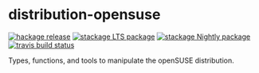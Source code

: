 distribution-opensuse
=====================

[![hackage release](https://img.shields.io/hackage/v/distribution-opensuse.svg?label=hackage)](http://hackage.haskell.org/package/distribution-opensuse)
[![stackage LTS package](http://stackage.org/package/distribution-opensuse/badge/lts)](http://stackage.org/lts/package/distribution-opensuse)
[![stackage Nightly package](http://stackage.org/package/distribution-opensuse/badge/nightly)](http://stackage.org/nightly/package/distribution-opensuse)
[![travis build status](https://img.shields.io/travis/peti/distribution-opensuse/master.svg?label=travis+build)](https://travis-ci.org/peti/distribution-opensuse)

Types, functions, and tools to manipulate the openSUSE distribution.
